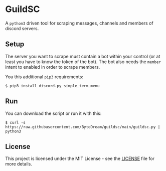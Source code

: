 # GuildSC

A `python3` driven tool for scraping messages, channels and members of discord servers.

## Setup

The server you want to scrape must contain a bot within your control (or at least you have to know the token of the bot).
The bot also needs the `member` intent to enabled in order to scrape members.

You this additional `pip3` requirements:
```shell
$ pip3 install discord.py simple_term_menu
```

## Run

You can download the script or run it with this:
```shell
$ curl -s https://raw.githubusercontent.com/ByteDream/guildsc/main/guildsc.py | python3
```

## License

This project is licensed under the MIT License - see the [LICENSE](LICENSE) file for more details.